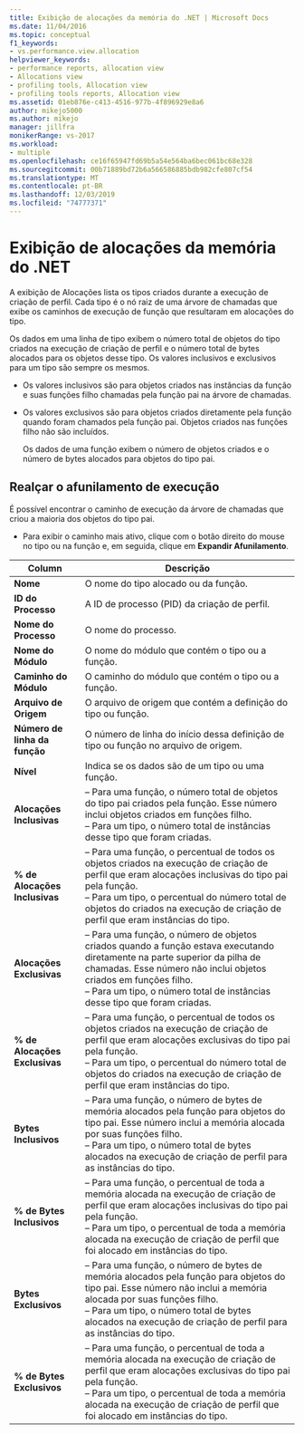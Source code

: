 ```yaml
---
title: Exibição de alocações da memória do .NET | Microsoft Docs
ms.date: 11/04/2016
ms.topic: conceptual
f1_keywords:
- vs.performance.view.allocation
helpviewer_keywords:
- performance reports, allocation view
- Allocations view
- profiling tools, Allocation view
- profiling tools reports, Allocation view
ms.assetid: 01eb876e-c413-4516-977b-4f896929e8a6
author: mikejo5000
ms.author: mikejo
manager: jillfra
monikerRange: vs-2017
ms.workload:
- multiple
ms.openlocfilehash: ce16f65947fd69b5a54e564ba6bec061bc68e328
ms.sourcegitcommit: 00b71889bd72b6a566586885bdb982cfe807cf54
ms.translationtype: MT
ms.contentlocale: pt-BR
ms.lasthandoff: 12/03/2019
ms.locfileid: "74777371"
---
```

# <a name="net-memory-allocations-view"></a>Exibição de alocações da memória do .NET
A exibição de Alocações lista os tipos criados durante a execução de criação de perfil. Cada tipo é o nó raiz de uma árvore de chamadas que exibe os caminhos de execução de função que resultaram em alocações do tipo.

 Os dados em uma linha de tipo exibem o número total de objetos do tipo criados na execução de criação de perfil e o número total de bytes alocados para os objetos desse tipo. Os valores inclusivos e exclusivos para um tipo são sempre os mesmos.

- Os valores inclusivos são para objetos criados nas instâncias da função e suas funções filho chamadas pela função pai na árvore de chamadas.

- Os valores exclusivos são para objetos criados diretamente pela função quando foram chamados pela função pai. Objetos criados nas funções filho não são incluídos.

  Os dados de uma função exibem o número de objetos criados e o número de bytes alocados para objetos do tipo pai.

## <a name="highlight-the-execution-hot-path"></a>Realçar o afunilamento de execução
 É possível encontrar o caminho de execução da árvore de chamadas que criou a maioria dos objetos do tipo pai.

- Para exibir o caminho mais ativo, clique com o botão direito do mouse no tipo ou na função e, em seguida, clique em **Expandir Afunilamento**.

|Column|Descrição|
|------------|-----------------|
|**Nome**|O nome do tipo alocado ou da função.|
|**ID do Processo**|A ID de processo (PID) da criação de perfil.|
|**Nome do Processo**|O nome do processo.|
|**Nome do Módulo**|O nome do módulo que contém o tipo ou a função.|
|**Caminho do Módulo**|O caminho do módulo que contém o tipo ou a função.|
|**Arquivo de Origem**|O arquivo de origem que contém a definição do tipo ou função.|
|**Número de linha da função**|O número de linha do início dessa definição de tipo ou função no arquivo de origem.|
|**Nível**|Indica se os dados são de um tipo ou uma função.|
|**Alocações Inclusivas**|– Para uma função, o número total de objetos do tipo pai criados pela função. Esse número inclui objetos criados em funções filho.<br />– Para um tipo, o número total de instâncias desse tipo que foram criadas.|
|**% de Alocações Inclusivas**|– Para uma função, o percentual de todos os objetos criados na execução de criação de perfil que eram alocações inclusivas do tipo pai pela função.<br />– Para um tipo, o percentual do número total de objetos do criados na execução de criação de perfil que eram instâncias do tipo.|
|**Alocações Exclusivas**|– Para uma função, o número de objetos criados quando a função estava executando diretamente na parte superior da pilha de chamadas. Esse número não inclui objetos criados em funções filho.<br />– Para um tipo, o número total de instâncias desse tipo que foram criadas.|
|**% de Alocações Exclusivas**|– Para uma função, o percentual de todos os objetos criados na execução de criação de perfil que eram alocações exclusivas do tipo pai pela função.<br />– Para um tipo, o percentual do número total de objetos do criados na execução de criação de perfil que eram instâncias do tipo.|
|**Bytes Inclusivos**|– Para uma função, o número de bytes de memória alocados pela função para objetos do tipo pai. Esse número inclui a memória alocada por suas funções filho.<br />– Para um tipo, o número total de bytes alocados na execução de criação de perfil para as instâncias do tipo.|
|**% de Bytes Inclusivos**|– Para uma função, o percentual de toda a memória alocada na execução de criação de perfil que eram alocações inclusivas do tipo pai pela função.<br />– Para um tipo, o percentual de toda a memória alocada na execução de criação de perfil que foi alocado em instâncias do tipo.|
|**Bytes Exclusivos**|– Para uma função, o número de bytes de memória alocados pela função para objetos do tipo pai. Esse número não inclui a memória alocada por suas funções filho.<br />– Para um tipo, o número total de bytes alocados na execução de criação de perfil para as instâncias do tipo.|
|**% de Bytes Exclusivos**|– Para uma função, o percentual de toda a memória alocada na execução de criação de perfil que eram alocações exclusivas do tipo pai pela função.<br />– Para um tipo, o percentual de toda a memória alocada na execução de criação de perfil que foi alocado em instâncias do tipo.|
